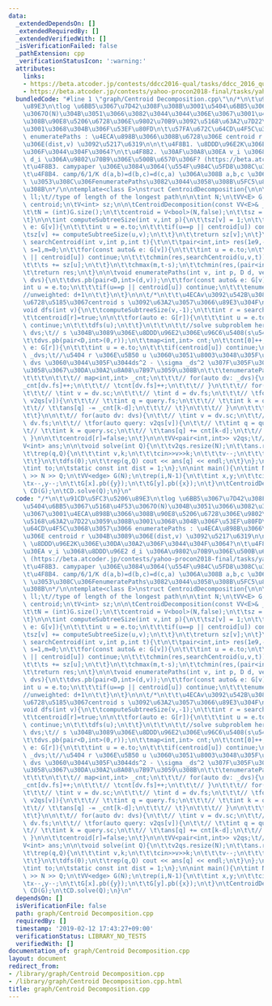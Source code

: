 ```yaml
---
data:
  _extendedDependsOn: []
  _extendedRequiredBy: []
  _extendedVerifiedWith: []
  _isVerificationFailed: false
  _pathExtension: cpp
  _verificationStatusIcon: ':warning:'
  attributes:
    links:
    - https://beta.atcoder.jp/contests/ddcc2016-qual/tasks/ddcc_2016_qual_d
    - https://beta.atcoder.jp/contests/yahoo-procon2018-final/tasks/yahoo_procon2018_final_c)
  bundledCode: "#line 1 \"graph/Centroid Decomposition.cpp\"\n/*\n\t\u91CD\u5FC3\u5206\
    \u89E3\n\tlog \u6BB5\u3067\u7D42\u308F\u308B\u3001\u5404\u6BB5\u3067\u5168\u4F53\
    \u3067O(N)\u304B\u3051\u3066\u3082\u3044\u3044\u306E\u3067\u3001\u4ECA\u898B\u3066\
    \u308B\u90E8\u5206\u6728\u306E\u9802\u70B9\u3092\u5168\u63A2\u7D22\u3059\u308B\
    \u3001\u3068\u304B\u306F\u53EF\u80FD\n\t\u57FA\u672C\u64CD\u4F5C\u3068\u3057\u3066\
    \ enumeratePaths : \u4ECA\u898B\u3066\u308B\u6728\u306E centroid r \u304B\u3089\
    \u306E(dist,v) \u3092\u5217\u6319\n\n\t\u4F8B1. \u8DDD\u96E2K\u306E\u30DA\u30A2\
    \u306F\u3044\u304F\u3064?\n\t\u4F8B2. \u30AF\u30A8\u30EA v_i \u3068\u8DDD\u96E2\
    \ d_i \u306A\u9802\u70B9\u306E\u500B\u6570\u306F? (https://beta.atcoder.jp/contests/yahoo-procon2018-final/tasks/yahoo_procon2018_final_c)\n\
    \t\u4F8B3. camypaper \u306E\u3084\u3064(\u554F\u984C\u5FD8\u308C\u305F) https://beta.atcoder.jp/contests/ddcc2016-qual/tasks/ddcc_2016_qual_d\n\
    \t\u4F8B4. camp/6/1/K d(a,b)=d(b,c)=d(c,a) \u306A\u308B a,b,c \u306E\u500B\u6570\
    \ \u3053\u308C\u306FenumeratePaths\u3082\u3044\u3058\u308B\u5FC5\u8981\u304C\u3042\
    \u308B\n*/\n\ntemplate<class E>\nstruct CentroidDecomposition{\n\n\tusing D =\
    \ ll;\t//type of length of the longest path\n\n\tint N;\n\tVV<E> G;\n\tV<bool>\
    \ centroid;\n\tV<int> sz;\n\n\tCentroidDecomposition(const VV<E>& _G):G(_G){\n\
    \t\tN = (int)G.size();\n\t\tcentroid = V<bool>(N,false);\n\t\tsz = V<int>(N,0);\n\
    \t}\n\n\tint computeSubtreeSize(int v,int p){\n\t\tsz[v] = 1;\n\t\tfor(const auto&\
    \ e: G[v]){\n\t\t\tint u = e.to;\n\t\t\tif(u==p || centroid[u]) continue;\n\t\t\
    \tsz[v] += computeSubtreeSize(u,v);\n\t\t}\n\t\treturn sz[v];\n\t}\n\tpair<int,int>\
    \ searchCentroid(int v,int p,int t){\t\n\t\tpair<int,int> res(1e9,-1);\n\t\tint\
    \ s=1,m=0;\n\t\tfor(const auto& e: G[v]){\n\t\t\tint u = e.to;\n\t\t\tif(u==p\
    \ || centroid[u]) continue;\n\t\t\tchmin(res,searchCentroid(u,v,t));\n\t\t\tchmax(m,sz[u]);\n\
    \t\t\ts += sz[u];\n\t\t}\n\t\tchmax(m,t-s);\n\t\tchmin(res,(pair<int,int>(m,v)));\n\
    \t\treturn res;\n\t}\n\n\tvoid enumeratePaths(int v, int p, D d, vector<pair<D,int>>&\
    \ dvs){\n\t\tdvs.pb(pair<D,int>(d,v));\n\t\tfor(const auto& e: G[v]){\n\t\t\t\
    int u = e.to;\n\t\t\tif(u==p || centroid[u]) continue;\n\t\t\tenumeratePaths(u,v,d+e.dist,dvs);\t\
    //unweighted: d+1\n\t\t}\n\t}\n\n\t/*\n\t\t\u4ECAv\u3092\u542B\u3080\u90E8\u5206\
    \u6728\u5185\u3067centroid s \u3092\u63A2\u3057\u3066\u89E3\u304F\n\t*/\n\n\t\
    void dfs(int v){\n\t\tcomputeSubtreeSize(v,-1);\n\t\tint r = searchCentroid(v,-1,sz[v]).sc;\n\
    \t\tcentroid[r]=true;\n\n\t\tfor(auto e: G[r]){\n\t\t\tint u = e.to;\n\t\t\tif(centroid[u])\
    \ continue;\n\t\t\tdfs(u);\n\t\t}\n\t\t\n\t\t//solve subproblem here\n\t\tvector<pair<D,int>>\
    \ dvs;\t// s \u304B\u3089\u306E\u8DDD\u96E2\u306E\u96C6\u5408(s\u542B\u3080)\n\
    \t\tdvs.pb(pair<D,int>(0,r));\n\t\tmap<int,int> cnt;\n\t\tcnt[0]++;\n\n\t\tfor(auto\
    \ e: G[r]){\n\t\t\tint u = e.to;\n\t\t\tif(centroid[u]) continue;\n\t\t\tvector<pair<D,int>>\
    \ _dvs;\t//\u5404 r \u306E\u5B50 u \u3060\u3051\u8003\u3048\u305F\u6642\u306E\
    \ dvs \u3060\u3044\u305F\u3044ds^2 - \\sigma _ds^2 \u307F\u305F\u3044\u306A\u611F\
    \u3058\u3067\u30DA\u30A2\u8A08\u7B97\u3059\u308B\n\t\t\tenumeratePaths(u,r,e.dist,_dvs);\n\
    \t\t\t\n\t\t\t// map<int,int> _cnt;\n\t\t\t// for(auto dv: _dvs){\n\t\t\t// \t\
    _cnt[dv.fs]++;\n\t\t\t// \tcnt[dv.fs]++;\n\t\t\t// }\n\t\t\t// for(auto dv: _dvs){\n\
    \t\t\t// \tint v = dv.sc;\n\t\t\t// \tint d = dv.fs;\n\t\t\t// \tfor(auto query:\
    \ v2qs[v]){\n\t\t\t// \t\tint q = query.fs;\n\t\t\t// \t\tint k = query.sc;\n\t\
    \t\t// \t\tans[q] -= _cnt[k-d];\n\t\t\t// \t}\n\t\t\t// }\n\n\t\t\tdvs.insert(dvs.end(),all(_dvs));\n\
    \t\t}\n\n\t\t// for(auto dv: dvs){\n\t\t// \tint v = dv.sc;\n\t\t// \tint d =\
    \ dv.fs;\n\t\t// \tfor(auto query: v2qs[v]){\n\t\t// \t\tint q = query.fs;\n\t\
    \t// \t\tint k = query.sc;\n\t\t// \t\tans[q] += cnt[k-d];\n\t\t// \t}\n\t\t//\
    \ }\n\n\t\tcentroid[r]=false;\n\t}\n\n\tVV<pair<int,int>> v2qs;\t//id,dist\n\t\
    V<int> ans;\n\n\tvoid solve(int Q){\n\t\tv2qs.resize(N);\n\t\tans.resize(Q);\n\
    \t\trep(q,Q){\n\t\t\tint v,k;\n\t\t\tcin>>v>>k;\n\t\t\tv--;\n\t\t\tv2qs[v].pb(pair<int,int>(q,k));\n\
    \t\t}\n\t\tdfs(0);\n\t\trep(q,Q) cout << ans[q] << endl;\n\t}\n};\n\nstruct edge{\n\
    \tint to;\n\tstatic const int dist = 1;\n};\n\nint main(){\n\tint N,Q;\n\tcin\
    \ >> N >> Q;\n\tVV<edge> G(N);\n\trep(i,N-1){\n\t\tint x,y;\n\t\tcin>>x>>y;\n\t\
    \tx--,y--;\n\t\tG[x].pb({y});\n\t\tG[y].pb({x});\n\t}\n\tCentroidDecomposition<edge>\
    \ CD(G);\n\tCD.solve(Q);\n}\n"
  code: "/*\n\t\u91CD\u5FC3\u5206\u89E3\n\tlog \u6BB5\u3067\u7D42\u308F\u308B\u3001\
    \u5404\u6BB5\u3067\u5168\u4F53\u3067O(N)\u304B\u3051\u3066\u3082\u3044\u3044\u306E\
    \u3067\u3001\u4ECA\u898B\u3066\u308B\u90E8\u5206\u6728\u306E\u9802\u70B9\u3092\
    \u5168\u63A2\u7D22\u3059\u308B\u3001\u3068\u304B\u306F\u53EF\u80FD\n\t\u57FA\u672C\
    \u64CD\u4F5C\u3068\u3057\u3066 enumeratePaths : \u4ECA\u898B\u3066\u308B\u6728\
    \u306E centroid r \u304B\u3089\u306E(dist,v) \u3092\u5217\u6319\n\n\t\u4F8B1.\
    \ \u8DDD\u96E2K\u306E\u30DA\u30A2\u306F\u3044\u304F\u3064?\n\t\u4F8B2. \u30AF\u30A8\
    \u30EA v_i \u3068\u8DDD\u96E2 d_i \u306A\u9802\u70B9\u306E\u500B\u6570\u306F?\
    \ (https://beta.atcoder.jp/contests/yahoo-procon2018-final/tasks/yahoo_procon2018_final_c)\n\
    \t\u4F8B3. camypaper \u306E\u3084\u3064(\u554F\u984C\u5FD8\u308C\u305F) https://beta.atcoder.jp/contests/ddcc2016-qual/tasks/ddcc_2016_qual_d\n\
    \t\u4F8B4. camp/6/1/K d(a,b)=d(b,c)=d(c,a) \u306A\u308B a,b,c \u306E\u500B\u6570\
    \ \u3053\u308C\u306FenumeratePaths\u3082\u3044\u3058\u308B\u5FC5\u8981\u304C\u3042\
    \u308B\n*/\n\ntemplate<class E>\nstruct CentroidDecomposition{\n\n\tusing D =\
    \ ll;\t//type of length of the longest path\n\n\tint N;\n\tVV<E> G;\n\tV<bool>\
    \ centroid;\n\tV<int> sz;\n\n\tCentroidDecomposition(const VV<E>& _G):G(_G){\n\
    \t\tN = (int)G.size();\n\t\tcentroid = V<bool>(N,false);\n\t\tsz = V<int>(N,0);\n\
    \t}\n\n\tint computeSubtreeSize(int v,int p){\n\t\tsz[v] = 1;\n\t\tfor(const auto&\
    \ e: G[v]){\n\t\t\tint u = e.to;\n\t\t\tif(u==p || centroid[u]) continue;\n\t\t\
    \tsz[v] += computeSubtreeSize(u,v);\n\t\t}\n\t\treturn sz[v];\n\t}\n\tpair<int,int>\
    \ searchCentroid(int v,int p,int t){\t\n\t\tpair<int,int> res(1e9,-1);\n\t\tint\
    \ s=1,m=0;\n\t\tfor(const auto& e: G[v]){\n\t\t\tint u = e.to;\n\t\t\tif(u==p\
    \ || centroid[u]) continue;\n\t\t\tchmin(res,searchCentroid(u,v,t));\n\t\t\tchmax(m,sz[u]);\n\
    \t\t\ts += sz[u];\n\t\t}\n\t\tchmax(m,t-s);\n\t\tchmin(res,(pair<int,int>(m,v)));\n\
    \t\treturn res;\n\t}\n\n\tvoid enumeratePaths(int v, int p, D d, vector<pair<D,int>>&\
    \ dvs){\n\t\tdvs.pb(pair<D,int>(d,v));\n\t\tfor(const auto& e: G[v]){\n\t\t\t\
    int u = e.to;\n\t\t\tif(u==p || centroid[u]) continue;\n\t\t\tenumeratePaths(u,v,d+e.dist,dvs);\t\
    //unweighted: d+1\n\t\t}\n\t}\n\n\t/*\n\t\t\u4ECAv\u3092\u542B\u3080\u90E8\u5206\
    \u6728\u5185\u3067centroid s \u3092\u63A2\u3057\u3066\u89E3\u304F\n\t*/\n\n\t\
    void dfs(int v){\n\t\tcomputeSubtreeSize(v,-1);\n\t\tint r = searchCentroid(v,-1,sz[v]).sc;\n\
    \t\tcentroid[r]=true;\n\n\t\tfor(auto e: G[r]){\n\t\t\tint u = e.to;\n\t\t\tif(centroid[u])\
    \ continue;\n\t\t\tdfs(u);\n\t\t}\n\t\t\n\t\t//solve subproblem here\n\t\tvector<pair<D,int>>\
    \ dvs;\t// s \u304B\u3089\u306E\u8DDD\u96E2\u306E\u96C6\u5408(s\u542B\u3080)\n\
    \t\tdvs.pb(pair<D,int>(0,r));\n\t\tmap<int,int> cnt;\n\t\tcnt[0]++;\n\n\t\tfor(auto\
    \ e: G[r]){\n\t\t\tint u = e.to;\n\t\t\tif(centroid[u]) continue;\n\t\t\tvector<pair<D,int>>\
    \ _dvs;\t//\u5404 r \u306E\u5B50 u \u3060\u3051\u8003\u3048\u305F\u6642\u306E\
    \ dvs \u3060\u3044\u305F\u3044ds^2 - \\sigma _ds^2 \u307F\u305F\u3044\u306A\u611F\
    \u3058\u3067\u30DA\u30A2\u8A08\u7B97\u3059\u308B\n\t\t\tenumeratePaths(u,r,e.dist,_dvs);\n\
    \t\t\t\n\t\t\t// map<int,int> _cnt;\n\t\t\t// for(auto dv: _dvs){\n\t\t\t// \t\
    _cnt[dv.fs]++;\n\t\t\t// \tcnt[dv.fs]++;\n\t\t\t// }\n\t\t\t// for(auto dv: _dvs){\n\
    \t\t\t// \tint v = dv.sc;\n\t\t\t// \tint d = dv.fs;\n\t\t\t// \tfor(auto query:\
    \ v2qs[v]){\n\t\t\t// \t\tint q = query.fs;\n\t\t\t// \t\tint k = query.sc;\n\t\
    \t\t// \t\tans[q] -= _cnt[k-d];\n\t\t\t// \t}\n\t\t\t// }\n\n\t\t\tdvs.insert(dvs.end(),all(_dvs));\n\
    \t\t}\n\n\t\t// for(auto dv: dvs){\n\t\t// \tint v = dv.sc;\n\t\t// \tint d =\
    \ dv.fs;\n\t\t// \tfor(auto query: v2qs[v]){\n\t\t// \t\tint q = query.fs;\n\t\
    \t// \t\tint k = query.sc;\n\t\t// \t\tans[q] += cnt[k-d];\n\t\t// \t}\n\t\t//\
    \ }\n\n\t\tcentroid[r]=false;\n\t}\n\n\tVV<pair<int,int>> v2qs;\t//id,dist\n\t\
    V<int> ans;\n\n\tvoid solve(int Q){\n\t\tv2qs.resize(N);\n\t\tans.resize(Q);\n\
    \t\trep(q,Q){\n\t\t\tint v,k;\n\t\t\tcin>>v>>k;\n\t\t\tv--;\n\t\t\tv2qs[v].pb(pair<int,int>(q,k));\n\
    \t\t}\n\t\tdfs(0);\n\t\trep(q,Q) cout << ans[q] << endl;\n\t}\n};\n\nstruct edge{\n\
    \tint to;\n\tstatic const int dist = 1;\n};\n\nint main(){\n\tint N,Q;\n\tcin\
    \ >> N >> Q;\n\tVV<edge> G(N);\n\trep(i,N-1){\n\t\tint x,y;\n\t\tcin>>x>>y;\n\t\
    \tx--,y--;\n\t\tG[x].pb({y});\n\t\tG[y].pb({x});\n\t}\n\tCentroidDecomposition<edge>\
    \ CD(G);\n\tCD.solve(Q);\n}\n"
  dependsOn: []
  isVerificationFile: false
  path: graph/Centroid Decomposition.cpp
  requiredBy: []
  timestamp: '2019-02-12 17:43:27+09:00'
  verificationStatus: LIBRARY_NO_TESTS
  verifiedWith: []
documentation_of: graph/Centroid Decomposition.cpp
layout: document
redirect_from:
- /library/graph/Centroid Decomposition.cpp
- /library/graph/Centroid Decomposition.cpp.html
title: graph/Centroid Decomposition.cpp
---
```

